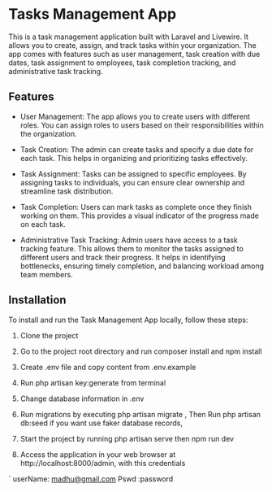 # Tasks Management App

This is a task management application built with Laravel and Livewire. It allows you to create, assign, and track tasks within your organization. The app comes with features such as user management, task creation with due dates, task assignment to employees, task completion tracking, and administrative task tracking.

## Features

- User Management: The app allows you to create users with different roles. You can assign roles to users based on their responsibilities within the organization.

- Task Creation: The admin can create tasks and specify a due date for each task. This helps in organizing and prioritizing tasks effectively.

- Task Assignment: Tasks can be assigned to specific employees. By assigning tasks to individuals, you can ensure clear ownership and streamline task distribution.

- Task Completion: Users can mark tasks as complete once they finish working on them. This provides a visual indicator of the progress made on each task.

- Administrative Task Tracking: Admin users have access to a task tracking feature. This allows them to monitor the tasks assigned to different users and track their progress. It helps in identifying bottlenecks, ensuring timely completion, and balancing workload among team members.

## Installation

To install and run the Task Management App locally, follow these steps:

1. Clone the project
2. Go to the project root directory and run composer install and npm install
3. Create .env file and copy content from .env.example
4. Run php artisan key:generate from terminal
5. Change database information in .env
6. Run migrations by executing php artisan migrate , Then Run  php artisan db:seed if you want use faker database records,
7. Start the project by running php artisan serve then npm run dev

8. Access the application in your web browser at http://localhost:8000/admin, with this credentials

`
userName: madhu@gmail.com
Pswd    :password
